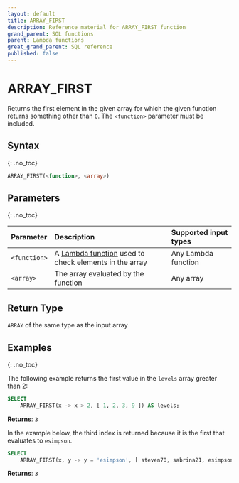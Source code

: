 ```yaml
---
layout: default
title: ARRAY_FIRST
description: Reference material for ARRAY_FIRST function
grand_parent: SQL functions
parent: Lambda functions
great_grand_parent: SQL reference
published: false
---
```


# ARRAY\_FIRST

Returns the first element in the given array for which the given function returns something other than `0`. The `<function>` parameter must be included.

## Syntax
{: .no_toc}

```sql
ARRAY_FIRST(<function>, <array>)
```
## Parameters 
{: .no_toc}

| Parameter | Description                  | Supported input types | 
| :--------- | :--------------------------- | :-------- | 
| `<function>`  | A [Lambda function](../../../Guides/working-with-semi-structured-data/working-with-arrays.md#manipulating-arrays-with-lambda-functions) used to check elements in the array | Any Lambda function |
| `<array>`   | The array evaluated by the function  | Any array | 

## Return Type
`ARRAY` of the same type as the input array 

## Examples
{: .no_toc}

The following example returns the first value in the `levels` array greater than 2: 

```sql
SELECT
	ARRAY_FIRST(x -> x > 2, [ 1, 2, 3, 9 ]) AS levels;
```

**Returns**: `3`

In the example below, the third index is returned because it is the first that evaluates to `esimpson`.

```sql
SELECT
    ARRAY_FIRST(x, y -> y = 'esimpson', [ steven70, sabrina21, esimpson, kennethpark ]) AS usernames;
```

**Returns**: `3`
